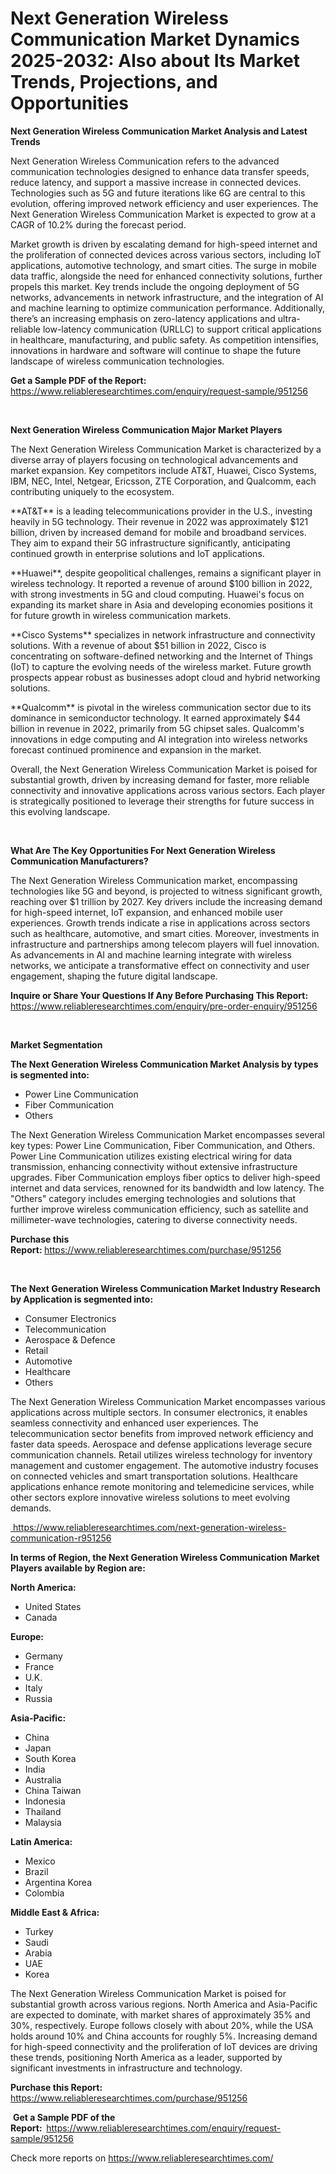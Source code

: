 <p><h1>Next Generation Wireless Communication Market Dynamics 2025-2032: Also about Its Market Trends, Projections, and Opportunities</h1></p><p><strong>Next Generation Wireless Communication Market Analysis and Latest Trends</strong></p>
<p><p>Next Generation Wireless Communication refers to the advanced communication technologies designed to enhance data transfer speeds, reduce latency, and support a massive increase in connected devices. Technologies such as 5G and future iterations like 6G are central to this evolution, offering improved network efficiency and user experiences. The Next Generation Wireless Communication Market is expected to grow at a CAGR of 10.2% during the forecast period. </p><p>Market growth is driven by escalating demand for high-speed internet and the proliferation of connected devices across various sectors, including IoT applications, automotive technology, and smart cities. The surge in mobile data traffic, alongside the need for enhanced connectivity solutions, further propels this market. Key trends include the ongoing deployment of 5G networks, advancements in network infrastructure, and the integration of AI and machine learning to optimize communication performance. Additionally, there’s an increasing emphasis on zero-latency applications and ultra-reliable low-latency communication (URLLC) to support critical applications in healthcare, manufacturing, and public safety. As competition intensifies, innovations in hardware and software will continue to shape the future landscape of wireless communication technologies.</p></p>
<p><strong>Get a Sample PDF of the Report:&nbsp;</strong> <a href="https://www.reliableresearchtimes.com/enquiry/request-sample/951256?utm_campaign=2714&utm_medium=2&utm_source=Github&utm_content=ia&utm_term=06032025&utm_id=next-generation-wireless-communication">https://www.reliableresearchtimes.com/enquiry/request-sample/951256</a></p>
<p>&nbsp;</p>
<p><strong>Next Generation Wireless Communication Major Market Players</strong></p>
<p><p>The Next Generation Wireless Communication Market is characterized by a diverse array of players focusing on technological advancements and market expansion. Key competitors include AT&T, Huawei, Cisco Systems, IBM, NEC, Intel, Netgear, Ericsson, ZTE Corporation, and Qualcomm, each contributing uniquely to the ecosystem.</p><p>**AT&T** is a leading telecommunications provider in the U.S., investing heavily in 5G technology. Their revenue in 2022 was approximately $121 billion, driven by increased demand for mobile and broadband services. They aim to expand their 5G infrastructure significantly, anticipating continued growth in enterprise solutions and IoT applications.</p><p>**Huawei**, despite geopolitical challenges, remains a significant player in wireless technology. It reported a revenue of around $100 billion in 2022, with strong investments in 5G and cloud computing. Huawei's focus on expanding its market share in Asia and developing economies positions it for future growth in wireless communication markets.</p><p>**Cisco Systems** specializes in network infrastructure and connectivity solutions. With a revenue of about $51 billion in 2022, Cisco is concentrating on software-defined networking and the Internet of Things (IoT) to capture the evolving needs of the wireless market. Future growth prospects appear robust as businesses adopt cloud and hybrid networking solutions.</p><p>**Qualcomm** is pivotal in the wireless communication sector due to its dominance in semiconductor technology. It earned approximately $44 billion in revenue in 2022, primarily from 5G chipset sales. Qualcomm's innovations in edge computing and AI integration into wireless networks forecast continued prominence and expansion in the market.</p><p>Overall, the Next Generation Wireless Communication Market is poised for substantial growth, driven by increasing demand for faster, more reliable connectivity and innovative applications across various sectors. Each player is strategically positioned to leverage their strengths for future success in this evolving landscape.</p></p>
<p>&nbsp;</p>
<p><strong>What Are The Key Opportunities For Next Generation Wireless Communication Manufacturers?</strong></p>
<p><p>The Next Generation Wireless Communication market, encompassing technologies like 5G and beyond, is projected to witness significant growth, reaching over $1 trillion by 2027. Key drivers include the increasing demand for high-speed internet, IoT expansion, and enhanced mobile user experiences. Growth trends indicate a rise in applications across sectors such as healthcare, automotive, and smart cities. Moreover, investments in infrastructure and partnerships among telecom players will fuel innovation. As advancements in AI and machine learning integrate with wireless networks, we anticipate a transformative effect on connectivity and user engagement, shaping the future digital landscape.</p></p>
<p><strong>Inquire or Share Your Questions If Any Before Purchasing This Report:</strong> <a href="https://www.reliableresearchtimes.com/enquiry/pre-order-enquiry/951256?utm_campaign=2714&utm_medium=2&utm_source=Github&utm_content=ia&utm_term=06032025&utm_id=next-generation-wireless-communication">https://www.reliableresearchtimes.com/enquiry/pre-order-enquiry/951256</a></p>
<p>&nbsp;</p>
<p><strong>Market Segmentation</strong></p>
<p><strong>The Next Generation Wireless Communication Market Analysis by types is segmented into:</strong></p>
<p><ul><li>Power Line Communication</li><li>Fiber Communication</li><li>Others</li></ul></p>
<p><p>The Next Generation Wireless Communication Market encompasses several key types: Power Line Communication, Fiber Communication, and Others. Power Line Communication utilizes existing electrical wiring for data transmission, enhancing connectivity without extensive infrastructure upgrades. Fiber Communication employs fiber optics to deliver high-speed internet and data services, renowned for its bandwidth and low latency. The "Others" category includes emerging technologies and solutions that further improve wireless communication efficiency, such as satellite and millimeter-wave technologies, catering to diverse connectivity needs.</p></p>
<p><strong>Purchase this Report:&nbsp;</strong><a href="https://www.reliableresearchtimes.com/purchase/951256?utm_campaign=2714&utm_medium=2&utm_source=Github&utm_content=ia&utm_term=06032025&utm_id=next-generation-wireless-communication">https://www.reliableresearchtimes.com/purchase/951256</a></p>
<p>&nbsp;</p>
<p><strong>The Next Generation Wireless Communication Market Industry Research by Application is segmented into:</strong></p>
<p><ul><li>Consumer Electronics</li><li>Telecommunication</li><li>Aerospace & Defence</li><li>Retail</li><li>Automotive</li><li>Healthcare</li><li>Others</li></ul></p>
<p><p>The Next Generation Wireless Communication Market encompasses various applications across multiple sectors. In consumer electronics, it enables seamless connectivity and enhanced user experiences. The telecommunication sector benefits from improved network efficiency and faster data speeds. Aerospace and defense applications leverage secure communication channels. Retail utilizes wireless technology for inventory management and customer engagement. The automotive industry focuses on connected vehicles and smart transportation solutions. Healthcare applications enhance remote monitoring and telemedicine services, while other sectors explore innovative wireless solutions to meet evolving demands.</p></p>
<p><a href="https://www.reliableresearchtimes.com/next-generation-wireless-communication-r951256?utm_campaign=2714&utm_medium=2&utm_source=Github&utm_content=ia&utm_term=06032025&utm_id=next-generation-wireless-communication">&nbsp;https://www.reliableresearchtimes.com/next-generation-wireless-communication-r951256</a></p>
<p><strong>In terms of Region, the Next Generation Wireless Communication Market Players available by Region are:</strong></p>
<p>
    <p> <strong> North America: </strong>
        <ul>
            <li>United States</li>
            <li>Canada</li>
        </ul>
        </p> 
    <p> <strong> Europe: </strong>
        <ul>
            <li>Germany</li>
            <li>France</li>
            <li>U.K.</li>
            <li>Italy</li>
            <li>Russia</li>
        </ul>
        </p> 
    <p> <strong> Asia-Pacific: </strong>
        <ul>
            <li>China</li>
            <li>Japan</li>
            <li>South Korea</li>
            <li>India</li>
            <li>Australia</li>
            <li>China Taiwan</li>
            <li>Indonesia</li>
            <li>Thailand</li>
            <li>Malaysia</li>
        </ul>
        </p> 
    <p> <strong> Latin America: </strong>
        <ul>
            <li>Mexico</li>
            <li>Brazil</li>
            <li>Argentina Korea</li>
            <li>Colombia</li>
        </ul>
        </p> 
    <p> <strong> Middle East & Africa: </strong>
        <ul>
            <li>Turkey</li>
            <li>Saudi</li>
            <li>Arabia</li>
            <li>UAE</li>
            <li>Korea</li>
        </ul>
    </p>
    </p>
<p><p>The Next Generation Wireless Communication Market is poised for substantial growth across various regions. North America and Asia-Pacific are expected to dominate, with market shares of approximately 35% and 30%, respectively. Europe follows closely with about 20%, while the USA holds around 10% and China accounts for roughly 5%. Increasing demand for high-speed connectivity and the proliferation of IoT devices are driving these trends, positioning North America as a leader, supported by significant investments in infrastructure and technology.</p></p>
<p><strong>Purchase this Report: </strong><a href="https://www.reliableresearchtimes.com/purchase/951256?utm_campaign=2714&utm_medium=2&utm_source=Github&utm_content=ia&utm_term=06032025&utm_id=next-generation-wireless-communication">https://www.reliableresearchtimes.com/purchase/951256</a></p>
<p>&nbsp;<strong>Get a Sample PDF of the Report:&nbsp;&nbsp;</strong><a href="https://www.reliableresearchtimes.com/enquiry/request-sample/951256?utm_campaign=2714&utm_medium=2&utm_source=Github&utm_content=ia&utm_term=06032025&utm_id=next-generation-wireless-communication">https://www.reliableresearchtimes.com/enquiry/request-sample/951256</a></p>
<p><strong></strong></p>
<p>Check more reports on <a href="https://www.reliableresearchtimes.com/?utm_campaign=2714&utm_medium=2&utm_source=Github&utm_content=ia&utm_term=06032025&utm_id=next-generation-wireless-communication">https://www.reliableresearchtimes.com/</a></p>
